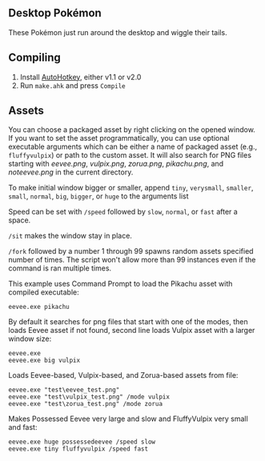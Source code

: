 ## Desktop Pokémon
These Pokémon just run around the desktop and wiggle their tails.

## Compiling
1. Install [AutoHotkey](https://autohotkey.com/download/), either v1.1 or v2.0
2. Run `make.ahk` and press `Compile`

## Assets
You can choose a packaged asset by right clicking on the opened window. If you want to set the
asset programmatically, you can use optional executable arguments which can be either a name of
packaged asset (e.g., `fluffyvulpix`) or path to the custom asset. It will also search for PNG files
starting with _eevee.png_, _vulpix.png_, _zorua.png_, _pikachu.png_, and _noteevee.png_ in the
current directory.

To make initial window bigger or smaller, append `tiny`, `verysmall`, `smaller`, `small`, `normal`,
`big`, `bigger`, or `huge` to the arguments list

Speed can be set with `/speed` followed by `slow`, `normal`, or `fast` after a space.

`/sit` makes the window stay in place.

`/fork` followed by a number 1 through 99 spawns random assets specified number of times. The script
won't allow more than 99 instances even if the command is ran multiple times.

This example uses Command Prompt to load the Pikachu asset with compiled executable:
```
eevee.exe pikachu
```
By default it searches for png files that start with one of the modes, then loads Eevee asset if not
found, second line loads Vulpix asset with a larger window size:
```
eevee.exe
eevee.exe big vulpix
```
Loads Eevee-based, Vulpix-based, and Zorua-based assets from file:
```
eevee.exe "test\eevee_test.png"
eevee.exe "test\vulpix_test.png" /mode vulpix
eevee.exe "test\zorua_test.png" /mode zorua
```
Makes Possessed Eevee very large and slow and FluffyVulpix very small and fast:
```
eevee.exe huge possessedeevee /speed slow
eevee.exe tiny fluffyvulpix /speed fast
```

